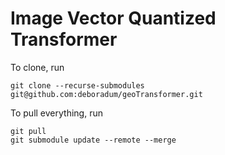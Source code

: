 # Image Vector Quantized Transformer

To clone, run

`git clone --recurse-submodules git@github.com:deboradum/geoTransformer.git`

To pull everything, run

```
git pull
git submodule update --remote --merge
```
